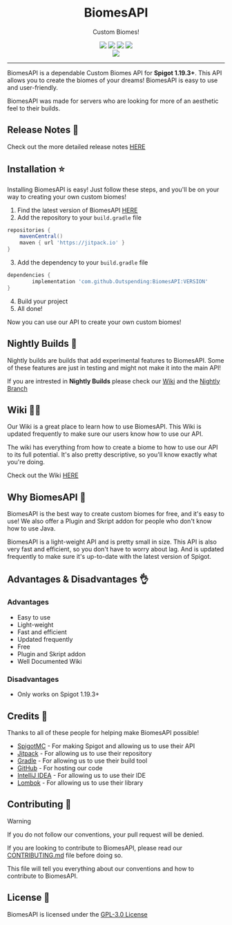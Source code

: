 <div align="center">
    <h1>BiomesAPI</h1>
    <p>Custom Biomes!</p>
    <img src="https://img.shields.io/github/last-commit/Outspending/BiomesAPI">
    <img src="https://img.shields.io/github/contributors/Outspending/BiomesAPI">
    <img src="https://img.shields.io/github/forks/Outspending/BiomesAPI">
    <img src="https://img.shields.io/github/stars/Outspending/BiomesAPI">
</div>

<div align="center">
    <img src="https://github.com/Outspending/BiomesAPI/actions/workflows/gradle.yml/badge.svg">
</div>

---

BiomesAPI is a dependable Custom Biomes API for **Spigot 1.19.3+**. This API allows you to create the biomes of your dreams! BiomesAPI is easy to use and user-friendly.

BiomesAPI was made for servers who are looking for more of an aesthetic feel to their builds.

## Release Notes 📃
Check out the more detailed release notes [HERE](https://github.com/Outspending/BiomesAPI/blob/main/RELEASE_NOTES.md)

## Installation ⭐
Installing BiomesAPI is easy! Just follow these steps, and you'll be on your way to creating your own custom biomes!
1. Find the latest version of BiomesAPI [HERE](https://github.com/Outspending/BiomesAPI/releases)
2. Add the repository to your `build.gradle` file
```groovy
repositories {
    mavenCentral()
    maven { url 'https://jitpack.io' }
}
```
3. Add the dependency to your `build.gradle` file
```groovy
dependencies {
        implementation 'com.github.Outspending:BiomesAPI:VERSION'
}
```
4. Build your project
5. All done!

Now you can use our API to create your own custom biomes!

## Nightly Builds 🌙
Nightly builds are builds that add experimental features to BiomesAPI. Some of these features are just in testing and might not make it into the main API!

If you are intrested in **Nightly Builds** please check our [Wiki](https://github.com/Outspending/BiomesAPI/wiki/Nightly-Builds) and the [Nightly Branch](https://github.com/Outspending/BiomesAPI/tree/nightly)

## Wiki 🧑‍💻
Our Wiki is a great place to learn how to use BiomesAPI. This Wiki is updated frequently to make sure our users know how to use our API.

The wiki has everything from how to create a biome to how to use our API to its full potential. It's also pretty descriptive, so you'll know exactly what you're doing.

Check out the Wiki [HERE](https://github.com/Outspending/BiomesAPI/wiki)

## Why BiomesAPI 🤔
BiomesAPI is the best way to create custom biomes for free, and it's easy to use! We also offer a Plugin and Skript addon for people who don't know how to use Java.

BiomesAPI is a light-weight API and is pretty small in size. This API is also very fast and efficient, so you don't have to worry about lag. And is updated frequently to make sure it's up-to-date with the latest version of Spigot.

## Advantages & Disadvantages 👌

### Advantages
- Easy to use
- Light-weight
- Fast and efficient
- Updated frequently
- Free
- Plugin and Skript addon
- Well Documented Wiki

### Disadvantages
- Only works on Spigot 1.19.3+

## Credits 🙏
Thanks to all of these people for helping make BiomesAPI possible!

- [SpigotMC](https://www.spigotmc.org/) - For making Spigot and allowing us to use their API
- [Jitpack](https://jitpack.io/) - For allowing us to use their repository
- [Gradle](https://gradle.org/) - For allowing us to use their build tool
- [GitHub](https://github.com/) - For hosting our code
- [IntelliJ IDEA](https://www.jetbrains.com/idea/) - For allowing us to use their IDE
- [Lombok](https://projectlombok.org/) - For allowing us to use their library

## Contributing 📰

> [!WARNING]
> If you do not follow our conventions, your pull request will be denied.

If you are looking to contribute to BiomesAPI, please read our [CONTRIBUTING.md](CONTRIBUTING.md) file before doing so.

This file will tell you everything about our conventions and how to contribute to BiomesAPI.

## License 🪪
BiomesAPI is licensed under the [GPL-3.0 License](LICENSE)
